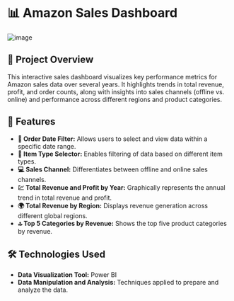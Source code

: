 # 📊 Amazon Sales Dashboard

![image](https://github.com/Prakhyat-Srivastava/Amazon-Sales-Dashboard/assets/72151469/d5b8c1dc-1a3d-46e5-af06-ef4a069dbf15)
## 🚀 Project Overview
This interactive sales dashboard visualizes key performance metrics for Amazon sales data over several years. It highlights trends in total revenue, profit, and order counts, along with insights into sales channels (offline vs. online) and performance across different regions and product categories.

## 📝 Features
- **📅 Order Date Filter:** Allows users to select and view data within a specific date range.
- **🛒 Item Type Selector:** Enables filtering of data based on different item types.
- **💻 Sales Channel:** Differentiates between offline and online sales channels.
- **💹 Total Revenue and Profit by Year:** Graphically represents the annual trend in total revenue and profit.
- **🌍 Total Revenue by Region:** Displays revenue generation across different global regions.
- **🔝 Top 5 Categories by Revenue:** Shows the top five product categories by revenue.

## 🛠️ Technologies Used
- **Data Visualization Tool:** Power BI
- **Data Manipulation and Analysis:** Techniques applied to prepare and analyze the data.

